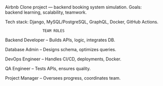 Airbnb Clone project — backend booking system simulation.
Goals: backend learning, scalability, teamwork.

Tech stack: Django, MySQL/PostgreSQL, GraphQL, Docker, GitHub Actions.
                   
                     TEAM ROLES 
                     
Backend Developer – Builds APIs, logic, integrates DB.

Database Admin – Designs schema, optimizes queries.

DevOps Engineer – Handles CI/CD, deployments, Docker.

QA Engineer – Tests APIs, ensures quality.

Project Manager – Oversees progress, coordinates team.
